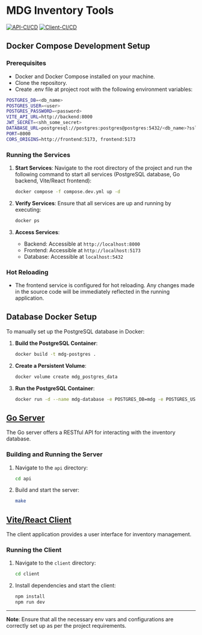 # MDG Inventory Tools

[![API-CI/CD](https://github.com/rwx-solutions/mdg-inventory-manager/actions/workflows/api-cicd.yml/badge.svg)](https://github.com/rwx-solutions/mdg-inventory-manager/actions/workflows/api-cicd.yml) [![Client-CI/CD](https://github.com/rwx-solutions/mdg-inventory-manager/actions/workflows/client-cicd.yml/badge.svg)](https://github.com/rwx-solutions/mdg-inventory-manager/actions/workflows/client-cicd.yml)
## Docker Compose Development Setup

### Prerequisites

- Docker and Docker Compose installed on your machine.
- Clone the repository.
- Create .env file at project root with the following environment variables:

```bash
POSTGRES_DB=<db_name>
POSTGRES_USER=<user>
POSTGRES_PASSWORD=<password>
VITE_API_URL=http://backend:8000
JWT_SECRET=<shh_some_secret>
DATABASE_URL=postgresql://postgres:postgres@postgres:5432/<db_name>?sslmode=disable
PORT=8000
CORS_ORIGINS=http://frontend:5173, frontend:5173
```

### Running the Services

1. **Start Services**: Navigate to the root directory of the project and run the following command to start all services (PostgreSQL database, Go backend, Vite/React frontend):

   ```bash
   docker compose -f compose.dev.yml up -d
   ```

2. **Verify Services**: Ensure that all services are up and running by executing:

   ```bash
   docker ps
   ```

3. **Access Services**:
   - Backend: Accessible at `http://localhost:8000`
   - Frontend: Accessible at `http://localhost:5173`
   - Database: Accessible at `localhost:5432`

### Hot Reloading

- The frontend service is configured for hot reloading. Any changes made in the source code will be immediately reflected in the running application.

## Database Docker Setup

To manually set up the PostgreSQL database in Docker:

1. **Build the PostgreSQL Container**:

   ```bash
   docker build -t mdg-postgres .
   ```

2. **Create a Persistent Volume**:

   ```bash
   docker volume create mdg_postgres_data
   ```

3. **Run the PostgreSQL Container**:

   ```bash
   docker run -d --name mdg-database -e POSTGRES_DB=mdg -e POSTGRES_USER=postgres -e POSTGRES_PASSWORD=postgres -v mdg_postgres_data:/var/lib/postgresql/data -p 5432:5432 mdg-postgres
   ```

## [Go Server](api)

The Go server offers a RESTful API for interacting with the inventory database.

### Building and Running the Server

1. Navigate to the `api` directory:

   ```bash
   cd api
   ```

2. Build and start the server:

   ```bash
   make
   ```

## [Vite/React Client](client)

The client application provides a user interface for inventory management.

### Running the Client

1. Navigate to the `client` directory:

   ```bash
   cd client
   ```

2. Install dependencies and start the client:

   ```bash
   npm install
   npm run dev
   ```

---

**Note**: Ensure that all the necessary env vars and configurations are correctly set up as per the project requirements.
